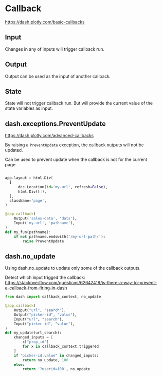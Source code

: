 # Callback

https://dash.plotly.com/basic-callbacks


## Input
Changes in any of inputs will trigger callback run. 

## Output
Output can be used as the input of another callback.

## State
State will not trigger callback run. But will provide the current value of the state variables as input.

## dash.exceptions.PreventUpdate
https://dash.plotly.com/advanced-callbacks

By raising a `PreventUpdate` exception, the callback outputs will not be updated.

Can be used to prevent update when the callback is not for the current page:
```py

app.layout = html.Div(
  [
      dcc.Location(id='my-url', refresh=False),
      html.Div([]),
  ],
  className='page',
)

@app.callback(
    Output('sales-data', 'data'),
    Input('my-url', 'pathname'),
)
def my_fun(pathname):
    if not pathname.endswith('/my-url-path/'):
        raise PreventUpdate
```

## dash.no_update
Using dash.no_update to update only some of the callback outputs.

Detect which input trigged the callback: 
https://stackoverflow.com/questions/62642418/is-there-a-way-to-prevent-a-callback-from-firing-in-dash
```py
from dash import callback_context, no_update

@app.callback(
    Output("url", "search"),
    Output("picker-id", "value"),
    Input("url", "search"),
    Input("picker-id", "value"),
)
def my_update(url_search):
    changed_inputs = [
        x["prop_id"]
        for x in callback_context.triggered
    ]
    if "picker-id.value" in changed_inputs:
        return no_update, 100
    else:
        return '?userid=100', no_update
```

